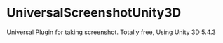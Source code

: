 # UniversalScreenshotUnity3D
Universal Plugin for taking screenshot. Totally free, Using Unity 3D 5.4.3
